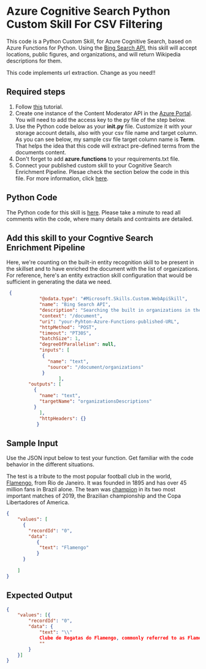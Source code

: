 # Azure Cognitive Search Python Custom Skill For CSV Filtering

This code is a Python Custom Skill, for Azure Cognitive Search, based on Azure Functions for Python. Using the [Bing Search API](https://azure.microsoft.com/en-us/services/cognitive-services/bing-web-search-api/), this skill will accept locations, public figures, and organizations, and will return Wikipedia descriptions for them.

This code implements url extraction. Change as you need!!

## Required steps

1. Follow [this](https://docs.microsoft.com/en-us/azure/azure-functions/functions-create-first-function-python) tutorial.
1. Create one instance of the Content Moderator API in the [Azure Portal](https://ms.portal.azure.com/). You will need to add the access key to the py file of the step below.
1. Use the Python code below as your **__init__.py** file. Customize it with your storage account details, also with your csv file name and target column. As you can see below, my sample csv file target column name is **Term**. That helps the idea that this code will extract pre-defined terms from the documents content.
1. Don't forget to add **azure.functions** to your requirements.txt file.
1. Connect your published custom skill to your Cognitive Search Enrichment Pipeline. Plesae check the section below the code in this file. For more information, click [here](https://docs.microsoft.com/en-us/azure/search/cognitive-search-create-custom-skill-example#connect-to-your-pipeline).

## Python Code

The Python code for this skill is [here](./__init__.py). Please take a minute to read all comments witin the code, where many details and contraints are detailed.

## Add this skill to your Cogntive Search Enrichment Pipeline

Here, we're counting on the built-in entity recognition skill to be present in the skillset and to have enriched the document with the list of organizations. For reference, here's an entity extraction skill configuration that would be sufficient in generating the data we need.

```json
 {
            "@odata.type": "#Microsoft.Skills.Custom.WebApiSkill",
            "name": "Bing Search API",
            "description": "Searching the built in organizations in the web",
            "context": "/document",
            "uri": "your-Pyhton-Azure-Functions-published-URL",
            "httpMethod": "POST",
            "timeout": "PT30S",
            "batchSize": 1,
            "degreeOfParallelism": null,
            "inputs": [
             {
               "name": "text",
               "source": "/document/organizations"
             }
                   ],
        "outputs": [
          {
            "name": "text",
            "targetName": "organizationsDescriptions"
          }
            ],
            "httpHeaders": {}
           }
```

## Sample Input

Use the JSON input below to test your function. Get familiar with the code behavior in the different situations. 

The test is a tribute to the most popular football club in the world, [Flamengo](https://en.wikipedia.org/wiki/Clube_de_Regatas_do_Flamengo), from Rio de Janeiro. It was founded in 1895 and has over 45 million fans in Brazil alone. The team was [champion](https://www.youtube.com/watch?time_continue=11&v=371FOyquzno) in its two most important matches of 2019, the Brazilian championship and the Copa Libertadores of America.

```json
{
    "values": [
      {
        "recordId": "0",
        "data":
           {
            "text": "Flamengo"
           }
      }
     
    ]
}
```

## Expected Output

```json
{
    "values": [{
        "recordId": "0",
        "data": {
            "text": "\\"
            Clube de Regatas do Flamengo, commonly referred to as Flamengo, is a Brazilian sports club based in Rio de Janeiro best known for their professional football team.\\
            ""
        }
    }]
}
```

